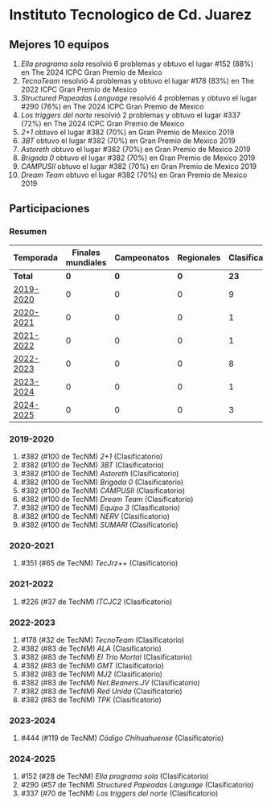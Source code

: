 # Instituto Tecnologico de Cd. Juarez

## Mejores 10 equipos

1. _Ella programa sola_ resolvió 6 problemas y obtuvo el lugar #152 (88%) en The 2024 ICPC Gran Premio de Mexico
1. _TecnoTeam_ resolvió 4 problemas y obtuvo el lugar #178 (83%) en The 2022 ICPC Gran Premio de Mexico
1. _Structured Papeadas Language_ resolvió 4 problemas y obtuvo el lugar #290 (76%) en The 2024 ICPC Gran Premio de Mexico
1. _Los triggers del norte_ resolvió 2 problemas y obtuvo el lugar #337 (72%) en The 2024 ICPC Gran Premio de Mexico
1. _2+1_ obtuvo el lugar #382 (70%) en Gran Premio de Mexico 2019
1. _3BT_ obtuvo el lugar #382 (70%) en Gran Premio de Mexico 2019
1. _Astoreth_ obtuvo el lugar #382 (70%) en Gran Premio de Mexico 2019
1. _Brigada 0_ obtuvo el lugar #382 (70%) en Gran Premio de Mexico 2019
1. _CAMPUSII_ obtuvo el lugar #382 (70%) en Gran Premio de Mexico 2019
1. _Dream Team_ obtuvo el lugar #382 (70%) en Gran Premio de Mexico 2019

## Participaciones

### Resumen

| Temporada | Finales mundiales | Campeonatos | Regionales | Clasificatorios | Equipos |
| --- | --- | --- | --- | --- | --- |
| **Total** | **0** | **0** | **0** | **23** | **23** |
| [2019-2020](#2019-2020) | 0 | 0 | 0 | 9 | 9 |
| [2020-2021](#2020-2021) | 0 | 0 | 0 | 1 | 1 |
| [2021-2022](#2021-2022) | 0 | 0 | 0 | 1 | 1 |
| [2022-2023](#2022-2023) | 0 | 0 | 0 | 8 | 8 |
| [2023-2024](#2023-2024) | 0 | 0 | 0 | 1 | 1 |
| [2024-2025](#2024-2025) | 0 | 0 | 0 | 3 | 3 |

### 2019-2020

1. #382 (#100 de TecNM) _2+1_ (Clasificatorio)
1. #382 (#100 de TecNM) _3BT_ (Clasificatorio)
1. #382 (#100 de TecNM) _Astoreth_ (Clasificatorio)
1. #382 (#100 de TecNM) _Brigada 0_ (Clasificatorio)
1. #382 (#100 de TecNM) _CAMPUSII_ (Clasificatorio)
1. #382 (#100 de TecNM) _Dream Team_ (Clasificatorio)
1. #382 (#100 de TecNM) _Equipo 3_ (Clasificatorio)
1. #382 (#100 de TecNM) _NERV_ (Clasificatorio)
1. #382 (#100 de TecNM) _SUMARI_ (Clasificatorio)

### 2020-2021

1. #351 (#65 de TecNM) _TecJrz++_ (Clasificatorio)

### 2021-2022

1. #226 (#37 de TecNM) _ITCJC2_ (Clasificatorio)

### 2022-2023

1. #178 (#32 de TecNM) _TecnoTeam_ (Clasificatorio)
1. #382 (#83 de TecNM) _ALA_ (Clasificatorio)
1. #382 (#83 de TecNM) _El Trio Mortal_ (Clasificatorio)
1. #382 (#83 de TecNM) _GMT_ (Clasificatorio)
1. #382 (#83 de TecNM) _MJ2_ (Clasificatorio)
1. #382 (#83 de TecNM) _Net.Beaners.JV_ (Clasificatorio)
1. #382 (#83 de TecNM) _Red Unida_ (Clasificatorio)
1. #382 (#83 de TecNM) _TPK_ (Clasificatorio)

### 2023-2024

1. #444 (#119 de TecNM) _Código Chihuahuense_ (Clasificatorio)

### 2024-2025

1. #152 (#28 de TecNM) _Ella programa sola_ (Clasificatorio)
1. #290 (#57 de TecNM) _Structured Papeadas Language_ (Clasificatorio)
1. #337 (#70 de TecNM) _Los triggers del norte_ (Clasificatorio)



